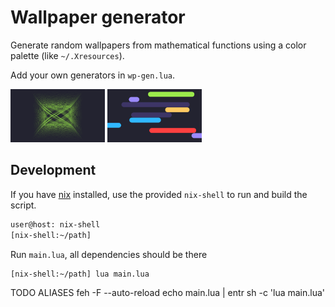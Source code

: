 # Wallpaper generator

Generate random wallpapers from mathematical functions using a color palette (like
`~/.Xresources`).

Add your own generators in `wp-gen.lua`.

<img src="./examples/generator-harmonograph.png" width="30%"></img> 
<img src="./examples/generator-lines.png" width="30%"></img> 

## Development

If you have [nix]() installed, use the provided `nix-shell` to run and build the
script.

```bash
user@host: nix-shell
[nix-shell:~/path]
```

Run `main.lua`, all dependencies should be there
```
[nix-shell:~/path] lua main.lua
```

TODO ALIASES
feh -F --auto-reload
echo main.lua | entr sh -c 'lua main.lua'

